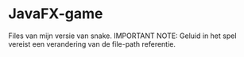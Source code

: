 # JavaFX-game
Files van mijn versie van snake. 
IMPORTANT NOTE: Geluid in het spel vereist een verandering van de file-path referentie.
